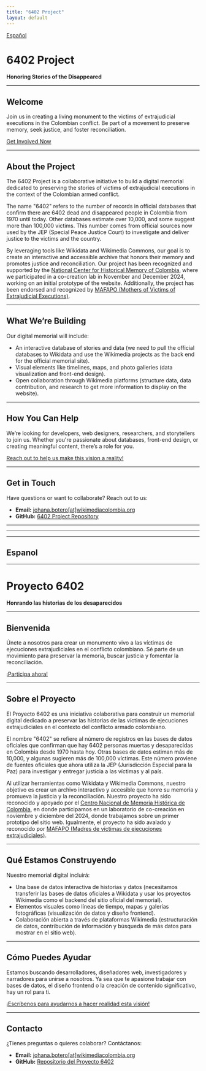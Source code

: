 ```yaml
---
title: "6402 Project"
layout: default
---
```

[Español](#Espanol)

# 6402 Project  
**Honoring Stories of the Disappeared**

---

## Welcome  
Join us in creating a living monument to the victims of extrajudicial executions in the Colombian conflict. Be part of a movement to preserve memory, seek justice, and foster reconciliation.

[Get Involved Now](#get-involved)

---

## About the Project  
The 6402 Project is a collaborative initiative to build a digital memorial dedicated to preserving the stories of victims of extrajudicial executions in the context of the Colombian armed conflict.

The name "6402" refers to the number of records in official databases that confirm there are 6402 dead and disappeared people in Colombia from 1970 until today. Other databases estimate over 10,000, and some suggest more than 100,000 victims. This number comes from official sources now used by the JEP (Special Peace Justice Court) to investigate and deliver justice to the victims and the country.

By leveraging tools like Wikidata and Wikimedia Commons, our goal is to create an interactive and accessible archive that honors their memory and promotes justice and reconciliation. Our project has been recognized and supported by the [National Center for Historical Memory of Colombia](https://centrodememoriahistorica.gov.co/), where we participated in a co-creation lab in November and December 2024, working on an initial prototype of the website. Additionally, the project has been endorsed and recognized by [MAFAPO (Mothers of Victims of Extrajudicial Executions)](https://www.instagram.com/mafapocolombia/?hl=es).

---

## What We’re Building  
Our digital memorial will include:

- An interactive database of stories and data (we need to pull the official databases to Wikidata and use the Wikimedia projects as the back end for the official memorial site).  
- Visual elements like timelines, maps, and photo galleries (data visualization and front-end design).  
- Open collaboration through Wikimedia platforms (structure data, data contribution, and research to get more information to display on the website).

---

## How You Can Help  
We’re looking for developers, web designers, researchers, and storytellers to join us. Whether you're passionate about databases, front-end design, or creating meaningful content, there’s a role for you.

[Reach out to help us make this vision a reality!](mailto:johana.botero[at]wikimediacolombia.org)

---

## Get in Touch  
Have questions or want to collaborate? Reach out to us:

- **Email:** [johana.botero[at]wikimediacolombia.org](mailto:johana.botero[at]wikimediacolombia.org)  
- **GitHub:** [6402 Project Repository](https://github.com/your-repo-link)

---

---

---

## Espanol

---

# Proyecto 6402  
**Honrando las historias de los desaparecidos**

---

## Bienvenida  
Únete a nosotros para crear un monumento vivo a las víctimas de ejecuciones extrajudiciales en el conflicto colombiano. Sé parte de un movimiento para preservar la memoria, buscar justicia y fomentar la reconciliación.

[¡Participa ahora!](#como-ayudar)

---

## Sobre el Proyecto  
El Proyecto 6402 es una iniciativa colaborativa para construir un memorial digital dedicado a preservar las historias de las víctimas de ejecuciones extrajudiciales en el contexto del conflicto armado colombiano.

El nombre "6402" se refiere al número de registros en las bases de datos oficiales que confirman que hay 6402 personas muertas y desaparecidas en Colombia desde 1970 hasta hoy. Otras bases de datos estiman más de 10,000, y algunas sugieren más de 100,000 víctimas. Este número proviene de fuentes oficiales que ahora utiliza la JEP (Jurisdicción Especial para la Paz) para investigar y entregar justicia a las víctimas y al país.

Al utilizar herramientas como Wikidata y Wikimedia Commons, nuestro objetivo es crear un archivo interactivo y accesible que honre su memoria y promueva la justicia y la reconciliación. Nuestro proyecto ha sido reconocido y apoyado por el [Centro Nacional de Memoria Histórica de Colombia](https://centrodememoriahistorica.gov.co/), en donde participamos en un laboratorio de co-creación en noviembre y diciembre del 2024, donde trabajamos sobre un primer prototipo del sitio web. Igualmente, el proyecto ha sido avalado y reconocido por [MAFAPO (Madres de víctimas de ejecuciones extrajudiciales)](https://www.instagram.com/mafapocolombia/?hl=es).

---

## Qué Estamos Construyendo  
Nuestro memorial digital incluirá:

- Una base de datos interactiva de historias y datos (necesitamos transferir las bases de datos oficiales a Wikidata y usar los proyectos Wikimedia como el backend del sitio oficial del memorial).  
- Elementos visuales como líneas de tiempo, mapas y galerías fotográficas (visualización de datos y diseño frontend).  
- Colaboración abierta a través de plataformas Wikimedia (estructuración de datos, contribución de información y búsqueda de más datos para mostrar en el sitio web).

---

## Cómo Puedes Ayudar  
Estamos buscando desarrolladores, diseñadores web, investigadores y narradores para unirse a nosotros. Ya sea que te apasione trabajar con bases de datos, el diseño frontend o la creación de contenido significativo, hay un rol para ti.

[¡Escríbenos para ayudarnos a hacer realidad esta visión!](mailto:johana.botero[at]wikimediacolombia.org)

---

## Contacto  
¿Tienes preguntas o quieres colaborar? Contáctanos:

- **Email:** [johana.botero[at]wikimediacolombia.org](mailto:johana.botero[at]wikimediacolombia.org)  
- **GitHub:** [Repositorio del Proyecto 6402](https://github.com/your-repo-link)
